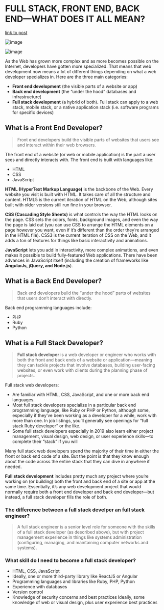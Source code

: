 # FULL STACK, FRONT END, BACK END—WHAT DOES IT ALL MEAN?
[link to post](https://skillcrush.com/2017/02/27/front-end-back-end-full-stack/)

![image](https://hackernoon.com/hn-images/0*oRIVuWSZQ-io7WUw.png)

![image](https://a.ilovecoding.org/img/_blogs/full-stack.jpg)

As the Web has grown more complex and as more becomes possible on the Internet, developers have gotten more specialized. That means that web development now means a lot of different things depending on what a web developer specializes in. Here are the three main categories:

- **Front end development** (the visible parts of a website or app)
- **Back end development** (the “under the hood” databases and infrastructure)
- **Full stack development** (a hybrid of both). Full stack can apply to a web stack, mobile stack, or a native application stack (i.e. software programs for specific devices)

## What is a Front End Developer?
>Front end developers build the visible parts of websites that users see and interact within their web browsers.

The front end of a website (or web or mobile application) is the part a user sees and directly interacts with. The front end is built with languages like:

- HTML
- CSS
- JavaScript

**HTML (HyperText Markup Language)** is the backbone of the Web. Every website you visit is built with HTML. It takes care of all the structure and content. HTML5 is the current iteration of HTML on the Web, although sites built with older versions still run fine in your browser.

**CSS (Cascading Style Sheets)** is what controls the way the HTML looks on the page. CSS sets the colors, fonts, background images, and even the way the page is laid out (you can use CSS to arrange the HTML elements on a page however you want, even if it’s different than the order they’re arranged in the HTML file). CSS3 is the current iteration of CSS on the Web, and it adds a ton of features for things like basic interactivity and animations.

**JavaScript** lets you add in interactivity, more complex animations, and even makes it possible to build fully-featured Web applications. There have been advances in JavaScript itself (including the creation of frameworks like **AngularJs, jQuery, and Node.js**).

## What is a Back End Developer?

>Back end developers build the “under the hood” parts of websites that users don’t interact with directly.

Back end programming languages include:

- PHP
- Ruby
- Python

## What is a Full Stack Developer?

>**Full stack developer** is a web developer or engineer who works with both the front and back ends of a website or application—meaning they can tackle projects that involve databases, building user-facing websites, or even work with clients during the planning phase of projects.

Full stack web developers:

- Are familiar with HTML, CSS, JavaScript, and one or more back end languages.
- Most full stack developers specialize in a particular back end programming language, like Ruby or PHP or Python, although some, especially if they’ve been working as a developer for a while, work with more than one. In job listings, you’ll generally see openings for “full stack Ruby developer” or the like.
- Some full stack developers especially in 2019 also learn either project management, visual design, web design, or user experience skills—to complete their “stack” if you will

Many full stack web developers spend the majority of their time in either the front or back end code of a site. But the point is that they know enough about the code across the entire stack that they can dive in anywhere if needed.

**Full stack development** includes pretty much any project where you’re working on (or building) both the front and back end of a site or app at the same time. Essentially, it’s any web development project that would normally require both a front end developer and back end developer—but instead, a full stack developer fills the role of both.

### The difference between a full stack develper an full stack engineer?

>A full stack engineer is a senior level role for someone with the skills of a full stack developer (as described above), but with project management experience in things like systems administration (configuring, managing, and maintaining computer networks and systems).

### What skill do I need to become a full stack developer?

- HTML, CSS, JavaScript
- Ideally, one or more third-party library like ReactJS or Angular
- Programming languages and libraries like Ruby, PHP, Python
- Experience with databases
- Version control
- Knowledge of security concerns and best practices
Ideally, some knowledge of web or visual design, plus user experience best practices



